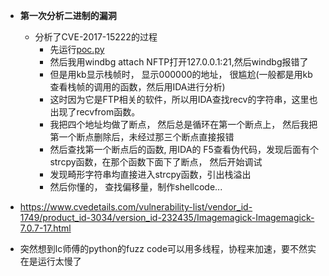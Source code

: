 - **第一次分析二进制的漏洞**
  - 分析了CVE-2017-15222的过程
    - 先运行[poc.py](https://www.exploit-db.com/exploits/43025/)
    - 然后我用windbg attach NFTP打开127.0.0.1:21,然后windbg报错了
    - 但是用kb显示栈帧时， 显示000000的地址， 很尴尬(一般都是用kb查看栈帧的调用的函数，然后用IDA进行分析)
    - 这时因为它是FTP相关的软件，所以用IDA查找recv的字符串，这里也出现了recvfrom函数。
    - 我把四个地址均做了断点， 然后总是循环在第一个断点上， 然后我把第一个断点删除后，未经过那三个断点直接报错
    - 然后查找第一个断点后的函数, 用IDA的 F5查看伪代码，发现后面有个strcpy函数，在那个函数下面下了断点， 然后开始调试
    - 发现畸形字符串均直接进入strcpy函数，引出栈溢出
    - 然后你懂的， 查找偏移量，制作shellcode...
 
- https://www.cvedetails.com/vulnerability-list/vendor_id-1749/product_id-3034/version_id-232435/Imagemagick-Imagemagick-7.0.7-17.html

- 突然想到lc师傅的python的fuzz code可以用多线程，协程来加速，要不然实在是运行太慢了

